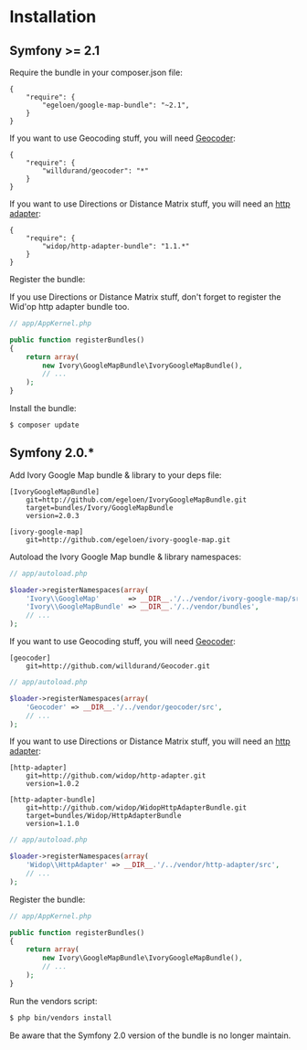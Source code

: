 # Installation

## Symfony >= 2.1

Require the bundle in your composer.json file:

```
{
    "require": {
        "egeloen/google-map-bundle": "~2.1",
    }
}
```

If you want to use Geocoding stuff, you will need [Geocoder](http://github.com/willdurand/Geocoder):

```
{
    "require": {
        "willdurand/geocoder": "*"
    }
}
```

If you want to use Directions or Distance Matrix stuff, you will need an [http adapter](http://github.com/widop/WidopHttpAdapterBundle):

```
{
    "require": {
        "widop/http-adapter-bundle": "1.1.*"
    }
}
```

Register the bundle:

If you use Directions or Distance Matrix stuff, don't forget to register the Wid'op http adapter bundle too.

``` php
// app/AppKernel.php

public function registerBundles()
{
    return array(
        new Ivory\GoogleMapBundle\IvoryGoogleMapBundle(),
        // ...
    );
}
```

Install the bundle:

```
$ composer update
```

## Symfony 2.0.*

Add Ivory Google Map bundle & library to your deps file:

```
[IvoryGoogleMapBundle]
    git=http://github.com/egeloen/IvoryGoogleMapBundle.git
    target=bundles/Ivory/GoogleMapBundle
    version=2.0.3

[ivory-google-map]
    git=http://github.com/egeloen/ivory-google-map.git
```

Autoload the Ivory Google Map bundle & library namespaces:

``` php
// app/autoload.php

$loader->registerNamespaces(array(
    'Ivory\\GoogleMap'       => __DIR__.'/../vendor/ivory-google-map/src',
    'Ivory\\GoogleMapBundle' => __DIR__.'/../vendor/bundles',
    // ...
);
```

If you want to use Geocoding stuff, you will need [Geocoder](http://github.com/willdurand/Geocoder):

```
[geocoder]
    git=http://github.com/willdurand/Geocoder.git
```

``` php
// app/autoload.php

$loader->registerNamespaces(array(
    'Geocoder' => __DIR__.'/../vendor/geocoder/src',
    // ...
);
```

If you want to use Directions or Distance Matrix stuff, you will need an [http adapter](http://github.com/widop/WidopHttpAdapterBundle):

```
[http-adapter]
    git=http://github.com/widop/http-adapter.git
    version=1.0.2

[http-adapter-bundle]
    git=http://github.com/widop/WidopHttpAdapterBundle.git
    target=bundles/Widop/HttpAdapterBundle
    version=1.1.0
```

``` php
// app/autoload.php

$loader->registerNamespaces(array(
    'Widop\\HttpAdapter' => __DIR__.'/../vendor/http-adapter/src',
    // ...
);
```

Register the bundle:

``` php
// app/AppKernel.php

public function registerBundles()
{
    return array(
        new Ivory\GoogleMapBundle\IvoryGoogleMapBundle(),
        // ...
    );
}
```

Run the vendors script:

``` bash
$ php bin/vendors install
```

Be aware that the Symfony 2.0 version of the bundle is no longer maintain.
